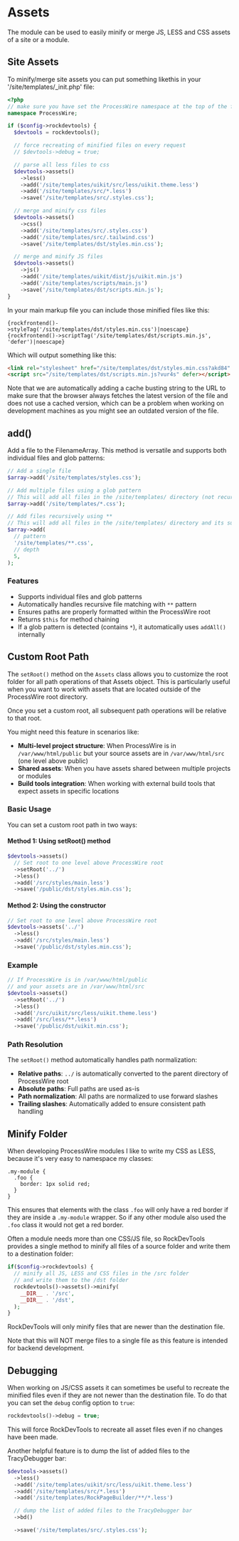 # Assets

The module can be used to easily minify or merge JS, LESS and CSS assets of a site or a module.

## Site Assets

To minify/merge site assets you can put something likethis in your '/site/templates/_init.php' file:

```php
<?php
// make sure you have set the ProcessWire namespace at the top of the file!
namespace ProcessWire;

if ($config->rockdevtools) {
  $devtools = rockdevtools();

  // force recreating of minified files on every request
  // $devtools->debug = true;

  // parse all less files to css
  $devtools->assets()
    ->less()
    ->add('/site/templates/uikit/src/less/uikit.theme.less')
    ->add('/site/templates/src/*.less')
    ->save('/site/templates/src/.styles.css');

  // merge and minify css files
  $devtools->assets()
    ->css()
    ->add('/site/templates/src/.styles.css')
    ->add('/site/templates/src/.tailwind.css')
    ->save('/site/templates/dst/styles.min.css');

  // merge and minify JS files
  $devtools->assets()
    ->js()
    ->add('/site/templates/uikit/dist/js/uikit.min.js')
    ->add('/site/templates/scripts/main.js')
    ->save('/site/templates/dst/scripts.min.js');
}
```

In your main markup file you can include those minified files like this:

```latte
{rockfrontend()->styleTag('/site/templates/dst/styles.min.css')|noescape}
{rockfrontend()->scriptTag('/site/templates/dst/scripts.min.js', 'defer')|noescape}
```

Which will output something like this:

```html
<link rel="stylesheet" href="/site/templates/dst/styles.min.css?akd84" />
<script src="/site/templates/dst/scripts.min.js?vur4s" defer></script>
```

Note that we are automatically adding a cache busting string to the URL to make sure that the browser always fetches the latest version of the file and does not use a cached version, which can be a problem when working on development machines as you might see an outdated version of the file.

## add()

Add a file to the FilenameArray. This method is versatile and supports both individual files and glob patterns:

```php
// Add a single file
$array->add('/site/templates/styles.css');

// Add multiple files using a glob pattern
// This will add all files in the /site/templates/ directory (not recursively)
$array->add('/site/templates/*.css');

// Add files recursively using **
// This will add all files in the /site/templates/ directory and its subdirectories (default depth 3)
$array->add(
  // pattern
  '/site/templates/**.css',
  // depth
  5,
);
```

### Features

- Supports individual files and glob patterns
- Automatically handles recursive file matching with `**` pattern
- Ensures paths are properly formatted within the ProcessWire root
- Returns `$this` for method chaining
- If a glob pattern is detected (contains `*`), it automatically uses `addAll()` internally

## Custom Root Path

The `setRoot()` method on the `Assets` class allows you to customize the root folder for all path operations of that Assets object. This is particularly useful when you want to work with assets that are located outside of the ProcessWire root directory.

Once you set a custom root, all subsequent path operations will be relative to that root.

You might need this feature in scenarios like:

- **Multi-level project structure**: When ProcessWire is in `/var/www/html/public` but your source assets are in `/var/www/html/src` (one level above public)
- **Shared assets**: When you have assets shared between multiple projects or modules
- **Build tools integration**: When working with external build tools that expect assets in specific locations

### Basic Usage

You can set a custom root path in two ways:

#### Method 1: Using setRoot() method
```php
$devtools->assets()
  // Set root to one level above ProcessWire root
  ->setRoot('../')
  ->less()
  ->add('/src/styles/main.less')
  ->save('/public/dst/styles.min.css');
```

#### Method 2: Using the constructor
```php
// Set root to one level above ProcessWire root
$devtools->assets('../')
  ->less()
  ->add('/src/styles/main.less')
  ->save('/public/dst/styles.min.css');
```

### Example

```php
// If ProcessWire is in /var/www/html/public
// and your assets are in /var/www/html/src
$devtools->assets()
  ->setRoot('../')
  ->less()
  ->add('/src/uikit/src/less/uikit.theme.less')
  ->add('/src/less/**.less')
  ->save('/public/dst/uikit.min.css');
```

### Path Resolution

The `setRoot()` method automatically handles path normalization:

- **Relative paths**: `../` is automatically converted to the parent directory of ProcessWire root
- **Absolute paths**: Full paths are used as-is
- **Path normalization**: All paths are normalized to use forward slashes
- **Trailing slashes**: Automatically added to ensure consistent path handling

## Minify Folder

When developing ProcessWire modules I like to write my CSS as LESS, because it's very easy to namespace my classes:

```LESS
.my-module {
  .foo {
    border: 1px solid red;
  }
}
```

This ensures that elements with the class `.foo` will only have a red border if they are inside a `.my-module` wrapper. So if any other module also used the `.foo` class it would not get a red border.

Often a module needs more than one CSS/JS file, so RockDevTools provides a single method to minify all files of a source folder and write them to a destination folder:

```php
if($config->rockdevtools) {
  // minify all JS, LESS and CSS files in the /src folder
  // and write them to the /dst folder
  rockdevtools()->assets()->minify(
    __DIR__ . '/src',
    __DIR__ . '/dst',
  );
}
```

RockDevTools will only minify files that are newer than the destination file.

Note that this will NOT merge files to a single file as this feature is intended for backend development.

## Debugging

When working on JS/CSS assets it can sometimes be useful to recreate the minified files even if they are not newer than the destination file. To do that you can set the `debug` config option to `true`:

```php
rockdevtools()->debug = true;
```

This will force RockDevTools to recreate all asset files even if no changes have been made.

Another helpful feature is to dump the list of added files to the TracyDebugger bar:

```php
$devtools->assets()
  ->less()
  ->add('/site/templates/uikit/src/less/uikit.theme.less')
  ->add('/site/templates/src/*.less')
  ->add('/site/templates/RockPageBuilder/**/*.less')

  // dump the list of added files to the TracyDebugger bar
  ->bd()

  ->save('/site/templates/src/.styles.css');
```
